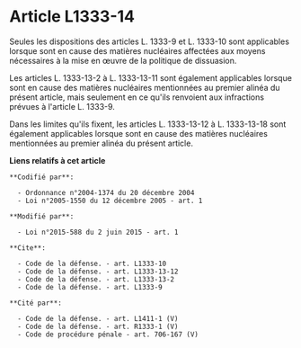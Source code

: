 # Article L1333-14

Seules les dispositions des articles L. 1333-9 et L. 1333-10 sont applicables lorsque sont en cause des matières nucléaires
affectées aux moyens nécessaires à la mise en œuvre de la politique de dissuasion. 

Les articles L. 1333-13-2 à L. 1333-13-11 sont également applicables lorsque sont en cause des matières nucléaires
mentionnées au premier alinéa du présent article, mais seulement en ce qu'ils renvoient aux infractions prévues à l'article
L. 1333-9. 

Dans les limites qu'ils fixent, les articles L. 1333-13-12 à L. 1333-13-18 sont également applicables lorsque sont en cause
des matières nucléaires mentionnées au premier alinéa du présent article.

**Liens relatifs à cet article**

	**Codifié par**:

	  - Ordonnance n°2004-1374 du 20 décembre 2004
	  - Loi n°2005-1550 du 12 décembre 2005 - art. 1

	**Modifié par**:

	  - Loi n°2015-588 du 2 juin 2015 - art. 1

	**Cite**:

	  - Code de la défense. - art. L1333-10
	  - Code de la défense. - art. L1333-13-12
	  - Code de la défense. - art. L1333-13-2
	  - Code de la défense. - art. L1333-9

	**Cité par**:

	  - Code de la défense. - art. L1411-1 (V)
	  - Code de la défense. - art. R1333-1 (V)
	  - Code de procédure pénale - art. 706-167 (V)
